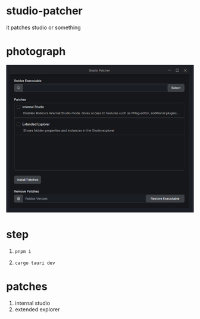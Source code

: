 # studio-patcher
it patches studio or something

# photograph
![alt text](https://raw.githubusercontent.com/Bork0038/studio-patcher/main/pic.png)

# step
1. ```pnpm i```

2. ```cargo tauri dev```


# patches
1. internal studio
2. extended explorer
